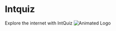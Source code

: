 # Intquiz
Explore the internet with IntQuiz 
![Animated Logo](https://your-repo.github.io/path-to-your-logo.gif)
